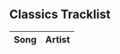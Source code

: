 <html lang="en">
<head>
  <meta charset="UTF-8">
  <meta name="viewport" content="width=device-width, initial-scale=1.0">
  <title>Tracklist</title>
  <!-- Include Papa Parse library from CDN -->
  <script src="https://cdnjs.cloudflare.com/ajax/libs/PapaParse/5.3.0/papaparse.min.js"></script>
</head>
<body>
  <div class="tracklist-section">
    <h2>Classics Tracklist</h2>
    <table class="tracklist-table" id="tracklist-table">
      <thead>
        <tr>
          <th>Song</th>
          <th>Artist</th>
        </tr>
      </thead>
      <tbody>
        <!-- Tracklist data will be inserted here by JavaScript -->
      </tbody>
    </table>
  </div>

  <script>
    // Function to fetch and parse CSV data
    function loadTracklist() {
      fetch('/assets/tracklists/classics.csv')
        .then(response => response.text())
        .then(csvData => {
          // Parse CSV data using Papa Parse
          Papa.parse(csvData, {
            header: true,  // Use header row
            skipEmptyLines: true,  // Skip empty lines
            complete: function (results) {
              const tableBody = document.querySelector('#tracklist-table tbody');
              
              // Loop through each row and populate the table
              results.data.forEach(row => {
                const tr = document.createElement('tr');
                
                // Create and append song and artist columns
                Object.values(row).forEach(col => {
                  const td = document.createElement('td');
                  td.textContent = col.trim();
                  tr.appendChild(td);
                });

                tableBody.appendChild(tr);
              });
            },
            error: function(error) {
              console.error('Error parsing CSV:', error);
            }
          });
        })
        .catch(error => console.error('Error loading tracklist:', error));
    }

    // Call the function on page load
    document.addEventListener('DOMContentLoaded', loadTracklist);
  </script>
</body>
</html>
